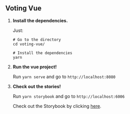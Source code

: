 ## Voting Vue

1.  **Install the dependencies.**

    Just:

    ```shell
    # Go to the directory
    cd voting-vue/

    # Install the dependencies
    yarn
    ```

2.  **Run the vue project!**

    Run `yarn serve` and go to `http://localhost:8080`

3.  **Check out the stories!**

    Run `yarn storybook` and go to `http://localhost:6006`
    
    Check out the Storybook by clicking [here](https://60f3a24f70fd860039dc8f9d-uibzvnebzr.chromatic.com).
